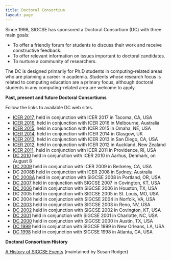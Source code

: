 ```yaml
---
title: Doctoral Consortium
layout: page
---
```


Since 1998, SIGCSE has sponsored a Doctoral Consortium (DC) with three
main goals:

-   To offer a friendly forum for students to discuss their work and
    receive constructive feedback.
-   To offer relevant information on issues important to doctoral
    candidates.
-   To nurture a community of researchers.

The DC is designed primarily for Ph.D students in computing-related
areas who are planning a career in academia. Students whose research
focus is related to computing education are a primary focus, although
doctoral students in any computing-related area are welcome to apply.

**Past, present and future Doctoral Consortiums**

Follow the links to available DC web sites.

-   [ICER
    2017](https://icer.hosting.acm.org/icer-2017/doctoral-consortium/),
    held in conjunction with ICER 2017 in Tacoma, CA, USA
-   [ICER
    2016](https://icer.hosting.acm.org/icer-2016/doctoral-consortium/),
    held in conjunction with ICER 2016 in Melbourne, Australia
-   [ICER
    2015](https://icer.hosting.acm.org/icer-2015/doctoral-consortium/),
    held in conjunction with ICER 2015 in Omaha, NE, USA
-   [ICER
    2014](https://icer.hosting.acm.org/icer-2014/doctoral-consortium/),
    held in conjunction with ICER 2014 in Glasgow, UK
-   [ICER
    2013](https://icer.hosting.acm.org/icer-2013/doctoral-consortium/),
    held in conjunction with ICER 2013 in San Diego, CA, USA
-   [ICER
    2012](https://icer.hosting.acm.org/icer2012/doctoral-consortium/),
    held in conjunction with ICER 2012 in Auckland, New Zealand
-   [ICER
    2011](https://icer.hosting.acm.org/icer2011/doctoral-consortium/),
    held in conjunction with ICER 2011 in Providence, RI, USA
-   [DC 2010](http://www.sigcse.org/icer/2010/doctoral-consortium) held
    in conjunction with ICER 2010 in Aarhus, Denmark, on August 8
-   [DC 2009](http://icer.cs.berkeley.edu/dc.html) held in conjunction
    with ICER 2009 in Berkeley, CA, USA
-   DC 2008B held in conjunction with ICER 2008 in Sydney, Australia
-   [DC 2008A](http://depts.washington.edu/sigcsedc/) held in
    conjunction with SIGCSE 2008 in Portland, OR, USA
-   [DC
    2007](http://edu.technion.ac.il/Faculty/OritH/HomePage/DC2007/SIGCSE_Doctoral_Consortium.htm)
    held in conjunction with SIGCSE 2007 in Covington, KT, USA
-   [DC 2006](http://www.cc.gatech.edu/~mark.guzdial/sigcsedc06/) held
    in conjunction with SIGCSE 2006 in Houston, TX, USA
-   DC 2005 held in conjunction with SIGCSE 2005 in St. Louis, MO, USA
-   DC 2004 held in conjunction with SIGCSE 2004 in Norfolk, VA, USA
-   [DC 2003](http://www.radford.edu/~sigcse/DC03/info.html) held in
    conjunction with SIGCSE 2003 in Reno, NV, USA
-   [DC 2002](http://www.radford.edu/~sigcse/DC02/info.html) held in
    conjunction with SIGCSE 2002 in Covington, KT, USA
-   [DC 2001](http://www.radford.edu/~sigcse/DC01/info.html) held in
    conjunction with SIGCSE 2001 in Charlotte, NC, USA
-   [DC
    2000](http://userweb.cs.utexas.edu/users/csed/doc_consortium/DC00/)
    held in conjunction with SIGCSE 2000 in Austin, TX, USA
-   [DC
    1999](http://userweb.cs.utexas.edu/users/csed/doc_consortium/DC99/)
    held in conjunction with SIGCSE 1999 in New Orleans, LA, USA
-   [DC
    1998](http://userweb.cs.utexas.edu/users/csed/doc_consortium/DC98/)
    held in conjunction with SIGCSE 1998 in Atlanta, GA, USA

**Doctoral Consortium History**

[A History of SIGCSE
Events](https://users.cs.duke.edu/~rodger/sigcseconferences.html)
(maintained by Susan Rodger)
